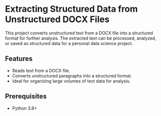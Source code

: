 # Extracting Structured Data from Unstructured DOCX Files

This project converts unstructured text from a DOCX file into a structured format for further analysis. The extracted text can be processed, analyzed, or saved as structured data for a personal data science project.

## Features
- Reads text from a DOCX file.
- Converts unstructured paragraphs into a structured format.
- Ideal for organizing large volumes of text data for analysis.

## Prerequisites
- Python 3.8+